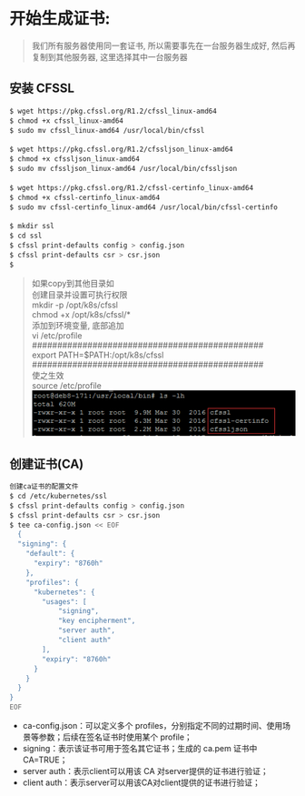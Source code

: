 # 开始生成证书:

> 我们所有服务器使用同一套证书, 所以需要事先在一台服务器生成好, 然后再复制到其他服务器, 这里选择其中一台服务器

## 安装 CFSSL
```bash
$ wget https://pkg.cfssl.org/R1.2/cfssl_linux-amd64
$ chmod +x cfssl_linux-amd64
$ sudo mv cfssl_linux-amd64 /usr/local/bin/cfssl

$ wget https://pkg.cfssl.org/R1.2/cfssljson_linux-amd64
$ chmod +x cfssljson_linux-amd64
$ sudo mv cfssljson_linux-amd64 /usr/local/bin/cfssljson

$ wget https://pkg.cfssl.org/R1.2/cfssl-certinfo_linux-amd64
$ chmod +x cfssl-certinfo_linux-amd64
$ sudo mv cfssl-certinfo_linux-amd64 /usr/local/bin/cfssl-certinfo

$ mkdir ssl
$ cd ssl
$ cfssl print-defaults config > config.json
$ cfssl print-defaults csr > csr.json
$
```
> 如果copy到其他目录如  <br/>
> 创建目录并设置可执行权限  <br/>
> mkdir -p /opt/k8s/cfssl  <br/>
> chmod +x /opt/k8s/cfssl/*  <br/>
> 添加到环境变量, 底部追加  <br/>
> vi /etc/profile  <br/>
> ##############################################  <br/>
> export PATH=$PATH:/opt/k8s/cfssl  <br/>
> ##############################################  <br/>
> 使之生效  <br/>
> source /etc/profile  <br/>
![cfssl存放位置](./images/cfssl.png)
## 创建证书(CA)
```bash
创建ca证书的配置文件
$ cd /etc/kubernetes/ssl
$ cfssl print-defaults config > config.json
$ cfssl print-defaults csr > csr.json
$ tee ca-config.json << EOF
  {
  "signing": {
    "default": {
      "expiry": "8760h"
    },
    "profiles": {
      "kubernetes": {
        "usages": [
            "signing",
            "key encipherment",
            "server auth",
            "client auth"
        ],
        "expiry": "8760h"
      }
    }
  }
}
EOF
```
+ ca-config.json：可以定义多个 profiles，分别指定不同的过期时间、使用场景等参数；后续在签名证书时使用某个 profile；
+ signing：表示该证书可用于签名其它证书；生成的 ca.pem 证书中 CA=TRUE；
+ server auth：表示client可以用该 CA 对server提供的证书进行验证；
+ client auth：表示server可以用该CA对client提供的证书进行验证；



